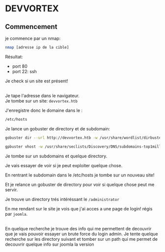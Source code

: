 # DEVVORTEX

## Commencement

je commence par un nmap:
```bash
nmap [adresse ip de la cible]
```

Résultat: 
 - port 80 
 - port 22: ssh

Je check si un site est présent!<br/><br/>

Je tape l'adresse dans le navigateur.<br/>
Je tombe sur un site: `devvortex.htb`<br/>

J'enregistre donc le domaine dans le :
```bash
/etc/hosts
```

Je lance un gobuster de directory et de subdomain:

```bash
gobuster dir --url http://devvortex.htb -w /usr/share/wordlist/dirbuster/directory-list-2.3-small.txt

gpbuster vhost -w /usr/share/seclists/Discovery/DNS/subdomains-top1million-5000.txt -u http://thetoppers.htb --append-domain
```

Je tombe sur un subdomains et quelque directory.<br/>

Je vais essayer de voir si je peut exploiter quelque chose.<br/>

En rentrant le subdomain dans le /etc/hosts je tombe sur un nouveau site!<br/>

Et je relance un gobuster de directory pour voir si quelque chose peut me servir. <br/>

Je trouve un directory trés intéréssant le `/administrator`<br/>

En me rendant sur le site je vois que j'ai acces a une page de login! régis par `joomla`.<br/><br/>

En quelque recherche je trouve des info qui me permettent de decouvrir que je vais pouvoir essayer un brute force du login admin. Je tente quelque recherche sur les directory suivant et tomber sur un path qui me permet de decouvrir quelque info sur joomla la version 